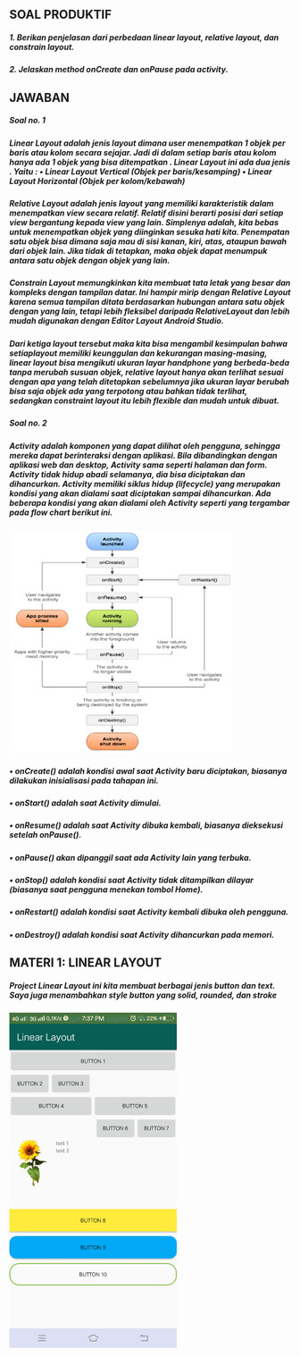 <h2>SOAL PRODUKTIF</h2>
<h5>1. Berikan penjelasan dari perbedaan linear layout, relative layout, dan constrain layout.</h5>
<h5>2. Jelaskan method onCreate dan onPause pada activity.</h5>

<h2>JAWABAN</h2>
<h5>Soal no. 1</h5>
<h5>
  Linear Layout adalah jenis layout dimana user menempatkan 1 objek per baris atau kolom secara sejajar. Jadi di dalam setiap baris atau kolom hanya ada 1 objek yang bisa ditempatkan . Linear Layout ini ada dua jenis . Yaitu :
•	Linear Layout Vertical (Objek per baris/kesamping) 
•	Linear Layout Horizontal (Objek per kolom/kebawah)

  </h5>
<h5>
  Relative Layout adalah jenis layout yang memiliki karakteristik dalam menempatkan view secara relatif. Relatif disini berarti posisi dari setiap view bergantung kepada view yang lain. Simplenya adalah, kita bebas untuk menempatkan objek yang diinginkan sesuka hati kita. Penempatan satu objek bisa dimana saja mau di sisi kanan, kiri, atas, ataupun bawah dari objek lain. Jika tidak di tetapkan, maka objek dapat menumpuk antara satu objek dengan objek yang lain.
  
  </h5>
<h5>
  Constrain Layout memungkinkan kita membuat tata letak yang besar dan kompleks dengan tampilan datar. Ini hampir mirip dengan Relative Layout karena semua tampilan ditata berdasarkan hubungan antara satu objek dengan yang lain, tetapi lebih fleksibel daripada RelativeLayout dan lebih mudah digunakan dengan Editor Layout Android Studio.
  
  </h5>
<h5>
  Dari ketiga layout tersebut maka kita bisa mengambil kesimpulan bahwa setiaplayout memiliki keunggulan dan kekurangan masing-masing, linear layout bisa mengikuti ukuran layar handphone yang berbeda-beda tanpa merubah susuan objek, relative layout hanya akan terlihat sesuai dengan apa yang telah ditetapkan sebelumnya jika ukuran layar berubah bisa saja objek ada yang terpotong atau bahkan tidak terlihat, sedangkan constraint layout itu lebih flexible dan mudah untuk dibuat.
  
  </h5> 
<h5>Soal no. 2</h5>
<h5>
  Activity adalah komponen yang dapat dilihat oleh pengguna, sehingga mereka dapat berinteraksi dengan aplikasi.
  Bila dibandingkan dengan aplikasi web dan desktop, Activity sama seperti halaman dan form.
  Activity tidak hidup abadi selamanya, dia bisa diciptakan dan dihancurkan.
  Activity memiliki siklus hidup (lifecycle) yang merupakan kondisi yang akan dialami saat diciptakan sampai dihancurkan.
  Ada beberapa kondisi yang akan dialami oleh Activity seperti yang tergambar pada flow chart berikut ini.

  </h5>
  
<img src="siklus-hidup-activity.png" height="400px" width="400px">
  
<h5>•	onCreate() adalah kondisi awal saat Activity baru diciptakan, biasanya dilakukan inisialisasi pada tahapan ini.</h5>  
<h5>•	onStart() adalah saat Activity dimulai.</h5>  
<h5>•	onResume() adalah saat Activity dibuka kembali, biasanya dieksekusi setelah onPause().</h5>  
<h5>•	onPause() akan dipanggil saat ada Activity lain yang terbuka.</h5>  
<h5>•	onStop() adalah kondisi saat Activity tidak ditampilkan dilayar (biasanya saat pengguna menekan tombol Home).</h5>  
<h5>•	onRestart() adalah kondisi saat Activity kembali dibuka oleh pengguna.</h5>  
<h5>•	onDestroy() adalah kondisi saat Activity dihancurkan pada memori.</h5>  
  
<h2>MATERI 1: LINEAR LAYOUT</h2>
<h5>Project Linear Layout ini kita membuat berbagai jenis button dan text. Saya juga menambahkan style button yang solid, rounded, dan stroke</h5>
<img src="1.jpg" height="600px" width="300px">

